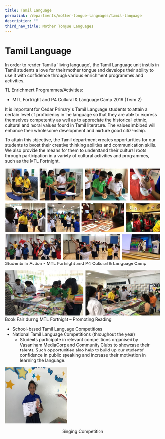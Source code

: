 ```yaml
---
title: Tamil Language
permalink: /departments/mother-tongue-languages/tamil-language
description: ""
third_nav_title: Mother Tongue Languages
---
```

# **Tamil Language**

In order to render Tamil a 'living language', the Tamil Language unit instils in Tamil students a love for their mother tongue and develops their ability to use it with confidence through various enrichment programmes and activities.

TL Enrichment Programmes/Activities:

*   MTL Fortnight and P4 Cultural & Language Camp 2019 (Term 2)

It is important for Cedar Primary's Tamil Language students to attain a certain level of proficiency in the language so that they are able to express themselves competently as well as to appreciate the historical, ethnic, cultural and moral values found in Tamil literature. The values imbibed will enhance their wholesome development and nurture good citizenship. 

To attain this objective, the Tamil department creates opportunities for our students to boost their creative thinking abilities and communication skills. We also provide the means for them to understand their cultural roots through participation in a variety of cultural activities and programmes, such as the MTL Fortnight.

![](/images/MTL-Tamil.jpg)
Students in Action - MTL Fortnight and P4 Cultural & Language Camp

![](/images/MTL-Tamil%20(1).jpg)
Book Fair during MTL Fortnight – Promoting Reading

*   School-based Tamil Language Competitions
*   National Tamil Language Competitions (throughout the year)
	*   Students participate in relevant competitions organised by Vasantham MediaCorp and Community Clubs to showcase their talents. Such opportunities also help to build up our students' confidence in public speaking and increase their motivation in learning the language.

<img src="/images/Singing%20Competition.jpg" 
     style="width:40%">
<center>Singing Competition</center>